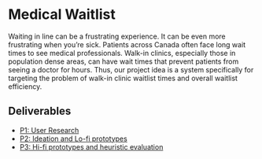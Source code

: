 # Medical Waitlist
Waiting in line can be a frustrating experience. It can be even more frustrating
when you’re sick. Patients across Canada often face long wait times to see
medical professionals. Walk-in clinics, especially those in population dense
areas, can have wait times that prevent patients from seeing a doctor for hours.
Thus, our project idea is a system specifically for targeting the problem of
walk-in clinic waitlist times and overall waitlist efficiency.

## Deliverables
- [P1: User Research](deliverables/project1/project1.md)
- [P2: Ideation and Lo-fi prototypes](deliverables/project2)
- [P3: Hi-fi prototypes and heuristic evaluation](deliverables/project3)

